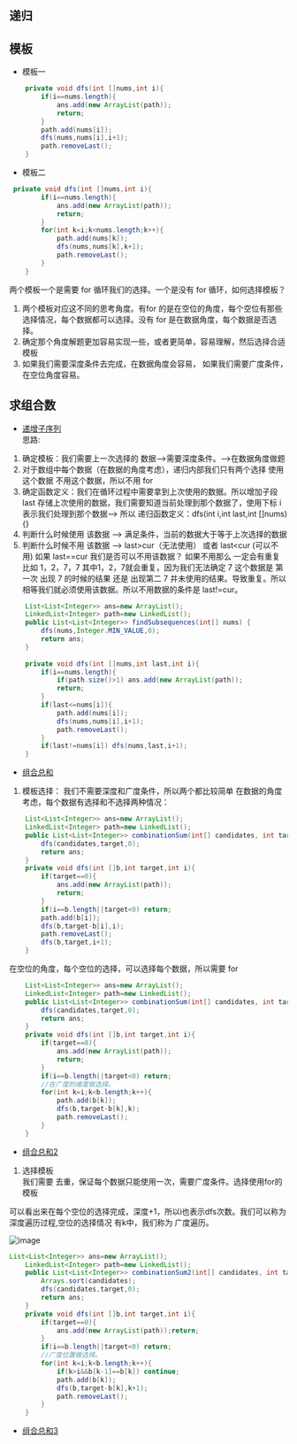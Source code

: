 ## 递归

## 模板
* 模板一
```java
    private void dfs(int []nums,int i){
        if(i==nums.length){
            ans.add(new ArrayList(path));
            return;
        }
        path.add(nums[i]);
        dfs(nums,nums[i],i+1);
        path.removeLast();
    }
```

* 模板二
```java
 private void dfs(int []nums,int i){
        if(i==nums.length){
            ans.add(new ArrayList(path));
            return;
        }
        for(int k=i;k<nums.length;k++){
            path.add(nums[k]);
            dfs(nums,nums[k],k+1);
            path.removeLast();
        }
    }
```

两个模板一个是需要 for 循环我们的选择。一个是没有 for 循环，如何选择模板？
1. 两个模板对应这不同的思考角度。有for 的是在空位的角度，每个空位有那些选择情况，每个数据都可以选择。没有 for 是在数据角度，每个数据是否选择。
2. 确定那个角度解题更加容易实现一些，或者更简单，容易理解，然后选择合适模板
3. 如果我们需要深度条件去完成，在数据角度会容易， 如果我们需要广度条件，在空位角度容易。
## 求组合数  
* [递增子序列](https://leetcode.cn/problems/increasing-subsequences/)  
思路:  
1. 确定模板：我们需要上一次选择的 数据-->需要深度条件。-->在数据角度做题
2. 对于数组中每个数据（在数据的角度考虑），递归内部我们只有两个选择 使用这个数据 不用这个数据，所以不用 for  
3. 确定函数定义：我们在循环过程中需要拿到上次使用的数据。所以增加子段 last 存储上次使用的数据，我们需要知道当前处理到那个数据了，使用下标 i 表示我们处理到那个数据--> 所以 递归函数定义：dfs(int i,int last,int []nums){}  
4. 判断什么时候使用 该数据 --> 满足条件，当前的数据大于等于上次选择的数据
5. 判断什么时候不用 该数据 --> last>cur（无法使用） 或者 last<cur (可以不用) 如果 last==cur 我们是否可以不用该数据？ 如果不用那么 一定会有重复 比如 1，2，7，7
其中1，2，7就会重复，因为我们无法确定 7 这个数据是 第一次 出现 7 的时候的结果 还是 出现第二 7 并未使用的结果。导致重复。所以 相等我们就必须使用该数据。所以不用数据的条件是 last!=cur。
```java
    List<List<Integer>> ans=new ArrayList();
    LinkedList<Integer> path=new LinkedList();
    public List<List<Integer>> findSubsequences(int[] nums) {
        dfs(nums,Integer.MIN_VALUE,0);
        return ans;
    }
    
    private void dfs(int []nums,int last,int i){
        if(i==nums.length){
            if(path.size()>1) ans.add(new ArrayList(path));
            return;
        }
        if(last<=nums[i]){
            path.add(nums[i]);
            dfs(nums,nums[i],i+1);
            path.removeLast();
        }
        if(last!=nums[i]) dfs(nums,last,i+1);
    }
```
* [组合总和](https://leetcode.cn/problems/combination-sum/)
1. 模板选择： 我们不需要深度和广度条件，所以两个都比较简单
在数据的角度考虑，每个数据有选择和不选择两种情况：
```java
    List<List<Integer>> ans=new ArrayList();
    LinkedList<Integer> path=new LinkedList();
    public List<List<Integer>> combinationSum(int[] candidates, int target) {
        dfs(candidates,target,0);
        return ans;
    }
    private void dfs(int []b,int target,int i){
        if(target==0){
            ans.add(new ArrayList(path));
            return;
        }
        if(i==b.length||target<0) return;
        path.add(b[i]);
        dfs(b,target-b[i],i);
        path.removeLast();
        dfs(b,target,i+1);  
    }
```
在空位的角度，每个空位的选择，可以选择每个数据，所以需要 for
```java
    List<List<Integer>> ans=new ArrayList();
    LinkedList<Integer> path=new LinkedList();
    public List<List<Integer>> combinationSum(int[] candidates, int target) {
        dfs(candidates,target,0);
        return ans;
    }
    private void dfs(int []b,int target,int i){
        if(target==0){
            ans.add(new ArrayList(path));
            return;
        }
        if(i==b.length||target<0) return;
        //在广度的维度做选择。
        for(int k=i;k<b.length;k++){
            path.add(b[k]);
            dfs(b,target-b[k],k);
            path.removeLast();
        }
    }
```
* [组合总和2](https://leetcode.cn/problems/combination-sum-ii/)
1. 选择模板  
我们需要 去重，保证每个数据只能使用一次，需要广度条件。选择使用for的模板

可以看出来在每个空位的选择完成，深度+1，所以i也表示dfs次数。我们可以称为深度遍历过程,空位的选择情况 有k中，我们称为 广度遍历。  

![image](https://user-images.githubusercontent.com/34670345/176680939-f0a08871-5568-4f58-85df-297c34465660.png)

```java
List<List<Integer>> ans=new ArrayList();
    LinkedList<Integer> path=new LinkedList();
    public List<List<Integer>> combinationSum2(int[] candidates, int target) {
        Arrays.sort(candidates);
        dfs(candidates,target,0);
        return ans;
    }
    private void dfs(int []b,int target,int i){
        if(target==0){
            ans.add(new ArrayList(path));return;
        }
        if(i==b.length||target<0) return;
        //广度位置做选择。
        for(int k=i;k<b.length;k++){
            if(k>i&&b[k-1]==b[k]) continue;
            path.add(b[k]);
            dfs(b,target-b[k],k+1);
            path.removeLast();
        }
    }
```
* [组合总和3](https://leetcode.cn/problems/combination-sum-iii/)

```java
```
